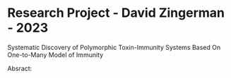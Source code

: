 # Research Project - David Zingerman - 2023
Systematic Discovery of Polymorphic Toxin-Immunity Systems Based On One-to-Many Model of Immunity

Absract:
